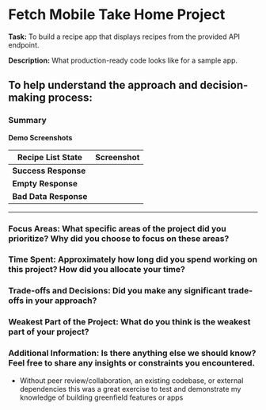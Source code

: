 
# Fetch Mobile Take Home Project

**Task:** To build a recipe app that displays recipes from the provided API endpoint.

**Description:** What production-ready code looks like for a sample app.

## To help understand the approach and decision-making process: 

### Summary

**Demo Screenshots**

| **Recipe List State** | **Screenshot** |
|------------|------------|
| **Success Response** |  |
| **Empty Response** |  |
| **Bad Data Response** |  |

---

### Focus Areas: What specific areas of the project did you prioritize? Why did you choose to focus on these areas?

### Time Spent: Approximately how long did you spend working on this project? How did you allocate your time?

### Trade-offs and Decisions: Did you make any significant trade-offs in your approach?

### Weakest Part of the Project: What do you think is the weakest part of your project?

### Additional Information: Is there anything else we should know? Feel free to share any insights or constraints you encountered.

- Without peer review/collaboration, an existing codebase, or external dependencies this was a great exercise to test and demonstrate my knowledge of building greenfield features or apps



